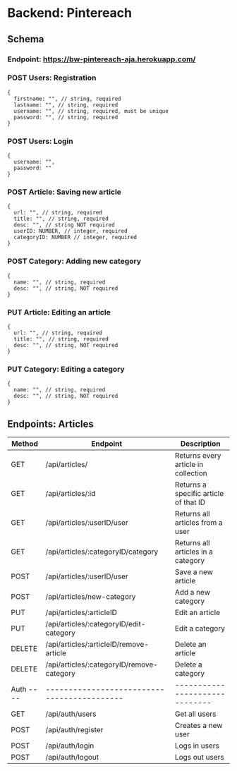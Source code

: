 # Backend: Pintereach 

## Schema

### Endpoint: https://bw-pintereach-aja.herokuapp.com/

### POST Users: Registration

```
{
  firstname: "", // string, required
  lastname: "", // string, required
  username: "", // string, required, must be unique
  password: "", // string, required
}
```

### POST Users: Login
```
{
  username: "",
  password: ""
}
```

### POST Article: Saving new article
```
{
  url: "", // string, required
  title: "", // string, required
  desc: "", // string NOT required
  userID: NUMBER, // integer, required
  categoryID: NUMBER // integer, required
}
```

### POST Category: Adding new category
```
{
  name: "", // string, required
  desc: "", // string, NOT required
}
```

### PUT Article: Editing an article
```
{
  url: "", // string, required
  title: "", // string, required
  desc: "", // string, NOT required
}
```

### PUT Category: Editing a category
```
{
  name: "", // string, required
  desc: "", // string, NOT required
}
```


## Endpoints: Articles

| Method | Endpoint                                  | Description                           |
| ------ | ----------------------------------------- | ------------------------------------- |
| GET    | /api/articles/                            | Returns every article in collection   |
| GET    | /api/articles/:id                         | Returns a specific article of that ID |
| GET    | /api/articles/:userID/user                | Returns all articles from a user      |
| GET    | /api/articles/:categoryID/category        | Returns all articles in a category    |
| POST   | /api/articles/:userID/user                | Save a new article                    |
| POST   | /api/articles/new-category                | Add a new category                    |
| PUT    | /api/articles/:articleID                  | Edit an article                       |
| PUT    | /api/articles/:categoryID/edit-category   | Edit a category                       |
| DELETE | /api/articles/:articleID/remove-article   | Delete an article                     |
| DELETE | /api/articles/:categoryID/remove-category | Delete a category                     |
| Auth ---- | -------------------------------------------| ------------------------------                     |
| GET | /api/auth/users | Get all users    |
| POST | /api/auth/register| Creates a new user   |
| POST | /api/auth/login | Logs in users  |
| POST | /api/auth/logout| Logs out users  |


